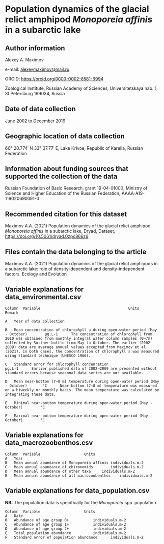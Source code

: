 # ﻿Population dynamics of the glacial relict amphipod *Monoporeia affinis* in a subarctic lake

## Author information 

Alexey A. Maximov

e-mail: alexeymaximov@mail.ru 	

ORCID: https://orcid.org/0000-0002-8581-6994

Zoological Institute, Russian Academy of Sciences, Universitetskaya nab. 1, St Petersburg 199034, Russia

## Date of data collection
June 2002 to December 2019

## Geographic location of data collection
66⁰ 20.774′ N 33⁰ 37.77′ E, Lake Krivoe, Republic of Karelia, Russian Federation

## Information about funding sources that supported the collection of the data
Russian Foundation of Basic Research, grant 19-04-01000; Ministry of Science and Higher Education of the Russian Federation, АААА-А19-119020690091-0


## Recommended citation for this dataset
Maximov A.A. (2021) Population dynamics of the glacial relict amphipod *Monoporeia affinis* in a subarctic lake, Dryad, Dataset, https://doi.org/10.5061/dryad.0zpc866z6


## Files contain the data belonging to the article
Maximov A.A. (2021) Population dynamics of the glacial relict amphipods in a subarctic lake: role of density-dependent and density-independent factors. Ecology and Evolution

## Variable explanations for data_environmental.csv

	Column	Variable										Units		Remark

	A	Year of data collection

	B	Mean concentration of chlorophyll a during open-water period (May - October)		µg.L-1		The concentration of chlorophyll from 2010 was obtained from monthly integral water column samples (0–7m) collected by Ruttner bottle from May to October. The earlier (2002–2009) data are average annual values accepted from Maximov et al. (2021). In both cases, the concentration of chlorophyll a was measured using standard technique (UNESCO 1966).

	C	Standard error for chlorophyll concenration						µg.L-1		Earlier published data of 2002–2009 are presented without standard errors because seasonal data series are not available.

	D	Mean near-bottom (7–8 m) temperature during open-water period (May - October)		°C		Near-bottom (7–8 m) temperature was measured on a biweekly or monthly basis. The mean temperature was calculated by integrating these data.

	E	Minimal near-bottom temperature during open-water period (May - October)		°C		

	F	Maximal near-bottom temperature during open-water period (May - October)		°C		

## Variable explanations for data_macrozoobenthos.csv

	Column	Variable					Units
	A	Year
	B	Mean annual abundance of Monoporeia affinis	individuals.m-2
	C	Mean annual abundance of chironomids		individuals.m-2
	D	Mean annual abundance of other taxa		individuals.m-2
	E	Mean annual abundance of all macrozoobenthos	individuals.m-2

## Variable explanations for data_population.csv 

**NB:** The population data is specifically for the *Monoporeia* spp. population.

	Column	Variable					Units
	A	Date
	B	Abundance of age group 0+			individuals.m-2
	C	Abundance of age group 1+			individuals.m-2
	D	Abundance of age group 2+			individuals.m-2
	E	Total population abundance			individuals.m-2
	F	Standard error of population abundance		individuals.m-2
